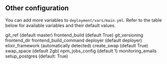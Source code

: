 ## Other configuration

You can add more variables to `deployment/vars/main.yml`. Refer to the table below for available variables and their default values.


git_ref (default master)
frontend_build (default True)
git_versioning
frontend_dir
frontend_build_command
deployer (default deployer)
elixir_framework (automatically detected)
create_swap (default True)
swap_space (default 2gb)
npm_jobs_config (default 1)
monitoring_emails
setup_postgres (default: True)
